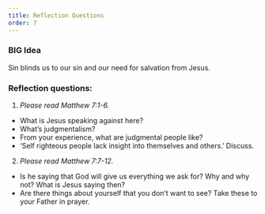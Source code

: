 ```yaml
---
title: Reflection Questions
order: 7
---
```


### BIG Idea

Sin blinds us to our sin and our need for salvation from Jesus. 

### Reflection questions:
1. _Please read Matthew 7:1-6._
- What is Jesus speaking against here?
- What’s judgmentalism?
- From your experience, what are judgmental people like?
- ‘Self righteous people lack insight into themselves and others.’ Discuss. 
2. _Please read Matthew 7:7-12._
- Is he saying that God will give us everything we ask for? Why and why not? What is Jesus saying then?
- Are there things about yourself that you don’t want to see? Take these to your Father in prayer. 





